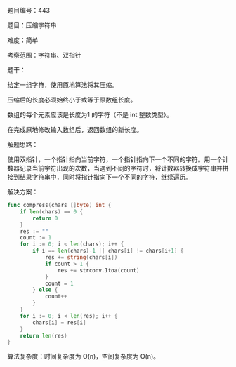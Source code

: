 题目编号：443

题目：压缩字符串

难度：简单

考察范围：字符串、双指针

题干：

给定一组字符，使用原地算法将其压缩。

压缩后的长度必须始终小于或等于原数组长度。

数组的每个元素应该是长度为1 的字符（不是 int 整数类型）。

在完成原地修改输入数组后，返回数组的新长度。

解题思路：

使用双指针，一个指针指向当前字符，一个指针指向下一个不同的字符。用一个计数器记录当前字符出现的次数，当遇到不同的字符时，将计数器转换成字符串并拼接到结果字符串中，同时将指针指向下一个不同的字符，继续遍历。

解决方案：

```go
func compress(chars []byte) int {
    if len(chars) == 0 {
        return 0
    }
    res := ""
    count := 1
    for i := 0; i < len(chars); i++ {
        if i == len(chars)-1 || chars[i] != chars[i+1] {
            res += string(chars[i])
            if count > 1 {
                res += strconv.Itoa(count)
            }
            count = 1
        } else {
            count++
        }
    }
    for i := 0; i < len(res); i++ {
        chars[i] = res[i]
    }
    return len(res)
}
```

算法复杂度：时间复杂度为 O(n)，空间复杂度为 O(n)。